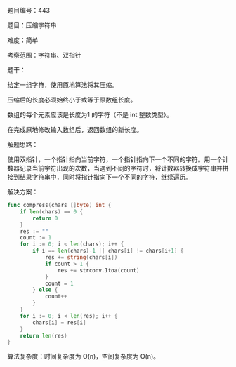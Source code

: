 题目编号：443

题目：压缩字符串

难度：简单

考察范围：字符串、双指针

题干：

给定一组字符，使用原地算法将其压缩。

压缩后的长度必须始终小于或等于原数组长度。

数组的每个元素应该是长度为1 的字符（不是 int 整数类型）。

在完成原地修改输入数组后，返回数组的新长度。

解题思路：

使用双指针，一个指针指向当前字符，一个指针指向下一个不同的字符。用一个计数器记录当前字符出现的次数，当遇到不同的字符时，将计数器转换成字符串并拼接到结果字符串中，同时将指针指向下一个不同的字符，继续遍历。

解决方案：

```go
func compress(chars []byte) int {
    if len(chars) == 0 {
        return 0
    }
    res := ""
    count := 1
    for i := 0; i < len(chars); i++ {
        if i == len(chars)-1 || chars[i] != chars[i+1] {
            res += string(chars[i])
            if count > 1 {
                res += strconv.Itoa(count)
            }
            count = 1
        } else {
            count++
        }
    }
    for i := 0; i < len(res); i++ {
        chars[i] = res[i]
    }
    return len(res)
}
```

算法复杂度：时间复杂度为 O(n)，空间复杂度为 O(n)。